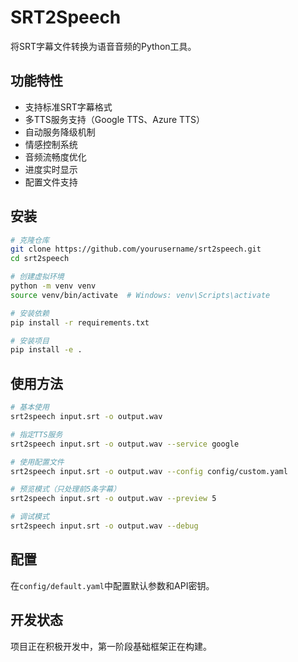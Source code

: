 # SRT2Speech

将SRT字幕文件转换为语音音频的Python工具。

## 功能特性

- 支持标准SRT字幕格式
- 多TTS服务支持（Google TTS、Azure TTS）
- 自动服务降级机制
- 情感控制系统
- 音频流畅度优化
- 进度实时显示
- 配置文件支持

## 安装

```bash
# 克隆仓库
git clone https://github.com/yourusername/srt2speech.git
cd srt2speech

# 创建虚拟环境
python -m venv venv
source venv/bin/activate  # Windows: venv\Scripts\activate

# 安装依赖
pip install -r requirements.txt

# 安装项目
pip install -e .
```

## 使用方法

```bash
# 基本使用
srt2speech input.srt -o output.wav

# 指定TTS服务
srt2speech input.srt -o output.wav --service google

# 使用配置文件
srt2speech input.srt -o output.wav --config config/custom.yaml

# 预览模式（只处理前5条字幕）
srt2speech input.srt -o output.wav --preview 5

# 调试模式
srt2speech input.srt -o output.wav --debug
```

## 配置

在`config/default.yaml`中配置默认参数和API密钥。

## 开发状态

项目正在积极开发中，第一阶段基础框架正在构建。